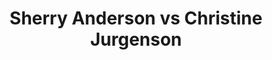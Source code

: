 ---
title: Sherry Anderson vs Christine Jurgenson
player1:
  name: Anderson, Sherry
  percent: 74
  wins: 0
  losses: 1
player2:
  name: Jurgenson, Christine
  percent: 75
  wins: 1
  losses: 0
games:
- player1:
    team: SK
    position: Fourth
    percent: 74
    win: 0
    loss: 1
  player2:
    team: BC
    position: Lead
    percent: 75
    win: 1
    loss: 0
  event: Hearts
  year: 1995
  draw: Round Robin(7)
  score: SK 3 - BC 7
- player1:
    team: AND
    position: Fourth
    percent: 82
    win: 0
    loss: 1
  player2:
    team: FRA
    position: Lead
    percent: 72
    win: 1
    loss: 0
  event: Trials (Women)
  year: 2001
  draw: Round Robin(1)
  score: FRA 9 - AND 6
---